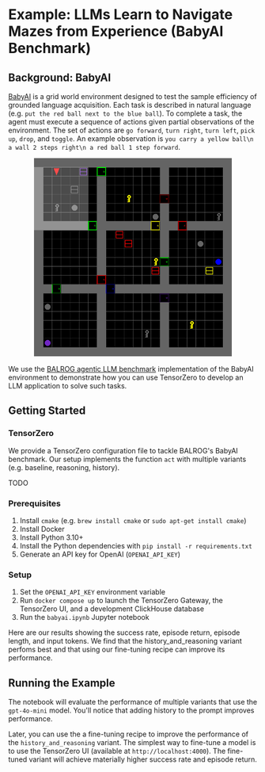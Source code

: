 # Example: LLMs Learn to Navigate Mazes from Experience (BabyAI Benchmark)

## Background: BabyAI

[BabyAI](https://github.com/mila-iqia/babyai) is a grid world environment designed to test the sample efficiency of grounded language acquisition.
Each task is described in natural language (e.g. `put the red ball next to the blue ball`).
To complete a task, the agent must execute a sequence of actions given partial observations of the environment.
The set of actions are `go forward`, `turn right`, `turn left`, `pick up`, `drop`, and `toggle`.
An example observation is `you carry a yellow ball\n a wall 2 steps right\n a red ball 1 step forward`.

<p align="center">
  <img src=img/babyai.png width="400" height="400" alt="BabyAI">
</p>

We use the [BALROG agentic LLM benchmark](https://github.com/balrog-ai/BALROG) implementation of the BabyAI environment to demonstrate how you can use TensorZero to develop an LLM application to solve such tasks.

## Getting Started

### TensorZero

We provide a TensorZero configuration file to tackle BALROG's BabyAI benchmark.
Our setup implements the function `act` with multiple variants (e.g. baseline, reasoning, history).

TODO

### Prerequisites

1. Install `cmake` (e.g. `brew install cmake` or `sudo apt-get install cmake`)
2. Install Docker
3. Install Python 3.10+
4. Install the Python dependencies with `pip install -r requirements.txt`
5. Generate an API key for OpenAI (`OPENAI_API_KEY`)

### Setup

1. Set the `OPENAI_API_KEY` environment variable
2. Run `docker compose up` to launch the TensorZero Gateway, the TensorZero UI, and a development ClickHouse database
3. Run the `babyai.ipynb` Jupyter notebook

Here are our results showing the success rate, episode return, episode length, and input tokens.
We find that the history_and_reasoning variant perfoms best and that using our fine-tuning recipe can improve its performance.

## Running the Example

The notebook will evaluate the performance of multiple variants that use the `gpt-4o-mini` model.
You'll notice that adding history to the prompt improves performance.

Later, you can use the a fine-tuning recipe to improve the performance of the `history_and_reasoning` variant.
The simplest way to fine-tune a model is to use the TensorZero UI (available at `http://localhost:4000`).
The fine-tuned variant will achieve materially higher success rate and episode return.
